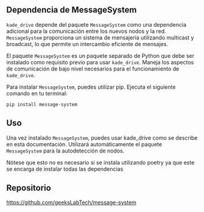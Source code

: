 ## Dependencia de MessageSystem

`kade_drive` depende del paquete `MessageSystem` como una dependencia adicional para la comunicación entre los nuevos nodos y la red. `MessageSystem` proporciona un sistema de mensajería utilizando multicast y broadcast, lo que permite un intercambio eficiente de mensajes.

El paquete `MessageSystem` es un paquete separado de Python que debe ser instalado como requisito previo para usar `kade_drive`. Maneja los aspectos de comunicación de bajo nivel necesarios para el funcionamiento de `kade_drive`.

Para instalar `MessageSystem`, puedes utilizar pip. Ejecuta el siguiente comando en tu terminal:

```console
pip install message-system
```

## Uso
Una vez instalado `MessageSystem`, puedes usar kade_drive como se describe en esta documentación. Utilizará automáticamente el paquete `MessageSystem` para la autodetección de nodos.

Nótese que esto no es necesario si se instala utilizando poetry ya que este se encarga de instalar todas las dependencias

## Repositorio

<https://github.com/geeksLabTech/message-system>
